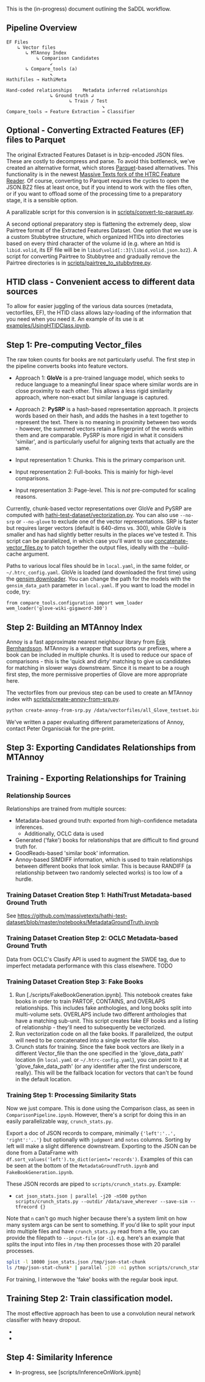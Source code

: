 This is the (in-progress) document outlining the SaDDL workflow.


## Pipeline Overview

```
EF Files
    ↳ Vector files
       ↳ MTAnnoy Index
           ↳ Comparison Candidates
                ↙
       ↳ Compare_tools (a)
                ↖
Hathifiles → HathiMeta 

Hand-coded relationships    Metadata inferred relationships
                ↳ Ground truth ↲
                       ↳ Train / Test
                                   ↘
Compare_tools → Feature Extraction → Classifier
```

## Optional - Converting Extracted Features (EF) files to Parquet

The original Extracted Features Dataset is in bzip-encoded JSON files. These are costly to decompress and parse. To avoid this bottleneck, we've created an alternative format, which stores [Parquet](https://parquet.apache.org/)-based alternatives. This functionality is in the newest [Massive Texts fork of the HTRC Feature Reader](https://github.com/massivetexts/htrc-feature-reader/). Of course, converting to Parquet requires the cycles to open the JSON.BZ2 files at least once, but if you intend to work with the files often, or if you want to offload some of the processing time to a preparatory stage, it is a sensible option.

A parallizable script for this conversion is in [scripts/convert-to-parquet.py](scripts/convert-to-parquet.py).

A second optional preparatory step is flattening the extremely deep, slow Pairtree format of the Extracted Features Dataset. One option that we use is a custom Stubbytree structure, which organized HTIDs into directories based on every third character of the volume id (e.g. where an htid is `libid.volid`, its EF file will be in `libid\volid[::3]\libid.volid.json.bz2`). A script for converting Pairtree to Stubbytree and gradually remove the Pairtree directories is in [scripts/pairtree_to_stubbytree.py](scripts/pairtree_to_stubbytree.py).

## HTID class - Convenient access to different data sources

To allow for easier juggling of the various data sources (metadata, vectorfiles, EF), the HTID class allows lazy-loading of the information that you need when you need it. An example of its use is at [examples/UsingHTIDClass.ipynb](examples/UsingHTIDClass.ipynb).

## Step 1: Pre-computing Vector_files

The raw token counts for books are not particularly useful. The first step in the pipeline converts books into feature vectors.

- Approach 1: **GloVe** is a pre-trained language model, which seeks to reduce language to a meaningful linear space where similar words are in close proximity to each other. This allows a less rigid similarity approach, where non-exact but similar language is captured.
- Approach 2: **PySRP** is a hash-based representation approach. It projects words based on their hash, and adds the hashes in a text together to represent the text. There is no meaning in proximity between two words - however, the summed vectors retain a fingerprint of the words within them and are comparable. PySRP is more rigid in what it considers 'similar', and is particularly useful for aligning texts that actually are the same.

- Input representation 1: Chunks. This is the primary comparison unit.
- Input representation 2: Full-books. This is mainly for high-level comparisons.
- Input representation 3: Page-level. This is *not* pre-computed for scaling reasons.

Currently, chunk-based vector representations over GloVe and PySRP are computed with [hathi-test-dataset/vectorization.py](https://github.com/massivetexts/hathi-test-dataset/blob/master/vectorization.py). You can also use `--no-srp` or `--no-glove` to exclude one of the vector representations. SRP is faster but requires larger vectors (default is 640-dims vs. 300), while GloVe is smaller and has had slightly better results in the places we've tested it.
This script can be parallelized, in which case you'll want to use [concatenate-vector_files.py](scripts/concatenate-vector_files.py) to patch together the output files, ideally with the 
--build-cache argument.

Paths to various local files should be in `local.yaml`, in the same folder, or `~/.htrc_config.yaml`. GloVe is loaded (and downloaded the first time) using the [gensim downloader](https://radimrehurek.com/gensim/auto_examples/howtos/run_downloader_api.html). You can change the path for the models with the `gensim_data_path` parameter in `local.yaml`. If you want to load the model in code, try:

```
from compare_tools.configuration import wem_loader
wem_loader('glove-wiki-gigaword-300')
```

## Step 2: Building an MTAnnoy Index

Annoy is a fast approximate nearest neighbour library from [Erik Bernhardsson](https://github.com/spotify/annoy). MTAnnoy is a wrapper that supports our prefixes, where a book can be included in multiple chunks. It is used to reduce our space of comparisons - this is the 'quick and dirty' matching to give us candidates for matching in slower ways downstream. Since it is meant to be a rough first step, the more permissive properties of Glove are more appropriate here.

The vectorfiles from our previous step can be used to create an MTAnnoy index with [scripts/create-annoy-from-srp.py](scripts/create-annoy-from-srp.py).

```bash
python create-annoy-from-srp.py /data/vectorfiles/all_Glove_testset.bin /data/saddl/annoy/Glove_testset.ann
```

We've written a paper evaluating different parameterizations of Annoy, contact Peter Organisciak for the pre-print.

## Step 3: Exporting Candidates Relationships from MTAnnoy


## Training - Exporting Relationships for Training

### Relationship Sources

Relationships are trained from multiple sources:

- Metadata-based ground truth: exported from high-confidence metadata inferences.
  - Additionally, OCLC data is used
- Generated ('fake') books for relationships that are difficult to find ground truth for.
- GoodReads-based 'similar book' information.
- Annoy-based SIMDIFF information, which is used to train relationships between different books that look similar. This is because RANDIFF (a relationship between two randomly selected works) is too low of a hurdle.

### Training Dataset Creation Step 1: HathiTrust Metadata-based Ground Truth

 See https://github.com/massivetexts/hathi-test-dataset/blob/master/notebooks/MetadataGroundTruth.ipynb
 
### Training Dataset Creation Step 2: OCLC Metadata-based Ground Truth

Data from OCLC's Clasify API is used to augment the SWDE tag, due to imperfect metadata performance with this class elsewhere.
TODO

### Training Dataset Creation Step 3: Fake Books

1. Run [./scripts/FakeBookGeneration.ipynb]. This notebook creates fake books in order to train PARTOF, CONTAINS, and OVERLAPS relationships. This includes fake anthologies, and long books split into multi-volume sets. OVERLAPS include two different anthologies that have a matching sub-unit. This script creates fake EF books and a listing of relationship - they'll need to subsequently be vectorized.
2. Run vectorization code on all the fake books. If parallelized, the output will need to be concatenated into a single vector file also.
3. Crunch stats for training. Since the fake book vectors are likely in a different Vector_file than the one specified in the 'glove_data_path' location (in `local.yaml` or `~/.htrc-config.yaml`), you can point to it at 'glove_fake_data_path' (or any identifier after the first underscore, really). This will be the fallback location for vectors that can't be found in the default location.

### Training Step 1: Processing Similarity Stats

Now we just compare. This is done using the Comparison class, as seen in `ComparisonPipeline.ipynb`. However, there's a script for doing this in an easily parallelizable way, `crunch_stats.py`.

Export a doc of JSON records to compare, minimally `{'left':'..', 'right':'..'}` but optionally with `judgment` and `notes` columns. Sorting by left will make a slight difference downstream. Exporting to the JSON can be done from a DataFrame with `df.sort_values('left').to_dict(orient='records')`. Examples of this can be seen at the bottom of the `MetadataGroundTruth.ipynb` and `FakeBookGeneration.ipynb`.

These JSON records are piped to `scripts/crunch_stats.py`. Example:

- `cat json_stats.json | parallel -j20 -n500 python scripts/crunch_stats.py --outdir /data/save_wherever --save-sim --tfrecord {}`

Note that `n` can't go much higher because there's a system limit on how many system args can be sent to something. If you'd like to split your input into multiple files and have `crunch_stats.py` read from a file, you can provide the filepath to `--input-file` (or `-i`). e.g. here's an example that splits the input into files in `/tmp` then processes those with 20 parallel processes.

```bash
split -l 10000 json_stats.json /tmp/json-stat-chunk
ls /tmp/json-stat-chunk* | parallel -j20 -n1 python scripts/crunch_stats.py --outdir /data/save_wherever --save-sim --save-wem --tfrecord -i {}`
```

For training, I interwove the 'fake' books with the regular book input.

## Training Step 2: Train classification model.

The most effective approach has been to use a convolution neural network classifier with heavy dropout.

- 
-


## Step 4: Similarity Inference

- In-progress, see [scripts/InferenceOnWork.ipynb]